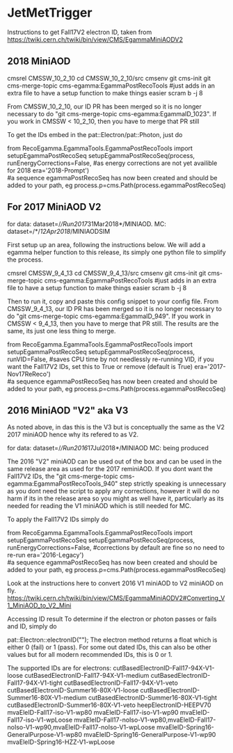 # JetMetTrigger

Instructions to get Fall17V2 electron ID, taken from https://twiki.cern.ch/twiki/bin/view/CMS/EgammaMiniAODV2

2018 MiniAOD
-------------

cmsrel CMSSW_10_2_10
cd CMSSW_10_2_10/src
cmsenv
git cms-init
git cms-merge-topic cms-egamma:EgammaPostRecoTools #just adds in an extra file to have a setup function to make things easier
scram b -j 8

From CMSSW_10_2_10, our ID PR has been merged so it is no longer necessary to do "git cms-merge-topic cms-egamma:EgammaID_1023". If you work in CMSSW < 10_2_10, then you have to merge that PR still

To get the IDs embed in the pat::Electron/pat::Photon, just do


from RecoEgamma.EgammaTools.EgammaPostRecoTools import setupEgammaPostRecoSeq
setupEgammaPostRecoSeq(process,
                       runEnergyCorrections=False, #as energy corrections are not yet availible for 2018
                       era='2018-Prompt')  
#a sequence egammaPostRecoSeq has now been created and should be added to your path, eg process.p=cms.Path(process.egammaPostRecoSeq)


For 2017 MiniAOD V2
---------------------

for
data: dataset=/*/Run2017*31Mar2018*/MINIAOD.
MC: dataset=/*/*12Apr2018*/MINIAODSIM

First setup up an area, following the instructions below. We will add a egamma helper function to this release, its simply one python file to simplify the process.

cmsrel CMSSW_9_4_13
cd CMSSW_9_4_13/src
cmsenv
git cms-init
git cms-merge-topic cms-egamma:EgammaPostRecoTools #just adds in an extra file to have a setup function to make things easier
scram b -j 8

Then to run it, copy and paste this config snippet to your config file. From CMSSW_9_4_13, our ID PR has been merged so it is no longer necessary to do "git cms-merge-topic cms-egamma:EgammaID_949". If you work in CMSSW < 9_4_13, then you have to merge that PR still. The results are the same, its just one less thing to merge.

from RecoEgamma.EgammaTools.EgammaPostRecoTools import setupEgammaPostRecoSeq
setupEgammaPostRecoSeq(process,
                       runVID=False, #saves CPU time by not needlessly re-running VID, if you want the Fall17V2 IDs, set this to True or remove (default is True)
                       era='2017-Nov17ReReco')  
#a sequence egammaPostRecoSeq has now been created and should be added to your path, eg process.p=cms.Path(process.egammaPostRecoSeq)

2016 MiniAOD "V2" aka V3
------------------------
As noted above, in das this is the V3 but is conceptually the same as the V2 2017 miniAOD hence why its refered to as V2.

for
data: dataset=/*/Run2016*17Jul2018*/MINIAOD
MC: being produced

The 2016 "V2" miniAOD can be used out of the box and can be used in the same release area as used for the 2017 reminiAOD. If you dont want the Fall17V2 IDs, the "git cms-merge-topic cms-egamma:EgammaPostRecoTools_940" step strictly speaking is unnecessary as you dont need the script to apply any corrections, however it will do no harm if its in the release area so you might as well have it, particularly as its needed for reading the V1 miniAOD which is still needed for MC.

To apply the Fall17V2 IDs simply do

from RecoEgamma.EgammaTools.EgammaPostRecoTools import setupEgammaPostRecoSeq
setupEgammaPostRecoSeq(process,
                       runEnergyCorrections=False, #corrections by default are fine so no need to re-run
                       era='2016-Legacy')  
#a sequence egammaPostRecoSeq has now been created and should be added to your path, eg process.p=cms.Path(process.egammaPostRecoSeq)


Look at the instructions here to convert 2016 V1 miniAOD to V2 miniAOD on fly. 
https://twiki.cern.ch/twiki/bin/view/CMS/EgammaMiniAODV2#Converting_V1_MiniAOD_to_V2_Mini

Accessing ID result
To determine if the electron or photon passes or fails and ID, simply do

 
pat::Electron::electronID("<name of id>");
The electron method returns a float which is either 0 (fail) or 1 (pass). For some out dated IDs, this can also be other values but for all modern recommended IDs, this is 0 or 1. 

The supported IDs are for electrons:
cutBasedElectronID-Fall17-94X-V1-loose cutBasedElectronID-Fall17-94X-V1-medium cutBasedElectronID-Fall17-94X-V1-tight cutBasedElectronID-Fall17-94X-V1-veto 
cutBasedElectronID-Summer16-80X-V1-loose cutBasedElectronID-Summer16-80X-V1-medium cutBasedElectronID-Summer16-80X-V1-tight cutBasedElectronID-Summer16-80X-V1-veto
heepElectronID-HEEPV70
mvaEleID-Fall17-iso-V1-wp80 mvaEleID-Fall17-iso-V1-wp90 mvaEleID-Fall17-iso-V1-wpLoose
mvaEleID-Fall17-noIso-V1-wp80,mvaEleID-Fall17-noIso-V1-wp90,mvaEleID-Fall17-noIso-V1-wpLoose
mvaEleID-Spring16-GeneralPurpose-V1-wp80 mvaEleID-Spring16-GeneralPurpose-V1-wp90
mvaEleID-Spring16-HZZ-V1-wpLoose



